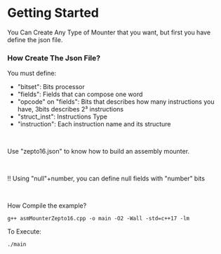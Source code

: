 <h1>Getting Started</h1>

<p>
    You Can Create Any Type of Mounter that you want, but first you have define the json file.
</p>

<h3>
    How Create The Json File?
</h3>

<p>You must define:</p>
<ul>
    <li>"bitset": Bits processor</li>
    <li>"fields": Fields that can compose one word</li>
    <li>"opcode" on "fields": Bits that describes how many instructions you have, 3bits describes 2³ instructions</li>
    <li>"struct_inst":  Instructions Type</li>
    <li>"instruction": Each instruction name and its structure</lo>
</ul>
<br>
<p>Use "zepto16.json" to know how to build an assembly mounter.</p>
<br>
<p>!! Using "null"+number, you can define null fields with "number" bits</p>
<br>
<p>How Compile the example?</p>
<code>g++ asmMounterZepto16.cpp -o main -O2 -Wall -std=c++17 -lm</code>
</br>
<p>To Execute:</p>
<code>./main</code>